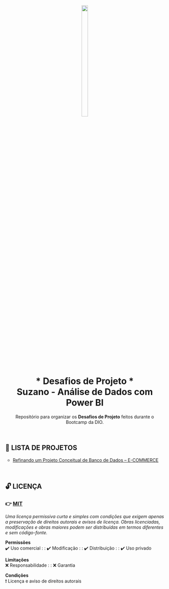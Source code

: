 <h1 align="center">
    <img
        src="https://assets.dio.me/7U-RoOeuFelNUr6cfcclzZguhViVCRThzddZl6NTX60/f:webp/h:120/q:80/L3RyYWNrcy9iNjI1MTQ0Ny1hOWY1LTRjZGUtYmVlZC1iMzRlMzBkMmI0OTgucG5n"
        width="20%"
        height="30%"
    />
    <br />
    * Desafios de Projeto *
    <br />
    Suzano - Análise de Dados com Power BI
</h1>

<p align="center">
    Repositório para organizar os <strong>Desafios de Projeto</strong> feitos durante o <a src="https://web.dio.me/track/coding-the-future-cognizant-arquitetura-com-spring-boot-e-cloud" target="_blank">Bootcamp da DIO</a>.
</p>

<br />

<h2>📑 LISTA DE PROJETOS</h2>

<ul style="list-style-type:circle">
    <li>
        <a href="./refinando_um_projeto_conceitual_de_banco_de_dados_e-commerce" target="_blank">
            Refinando um Projeto Conceitual de Banco de Dados – E-COMMERCE
        </a>
    </li>
</ul>

<br />

<h2>🔓 LICENÇA</h2>

### 👉 [MIT](./LICENSE)

_Uma licença permissiva curta e simples com condições que exigem apenas a preservação de direitos autorais e avisos de licença. Obras licenciadas, modificações e obras maiores podem ser distribuídas em termos diferentes e sem código-fonte._

**Permissões** <br/>
 ✔️ Uso comercial : : 
 ✔️ Modificação  : : 
 ✔️ Distribuição  : :
 ✔️ Uso privado

**Limitações** <br/>
 ❌ Responsabilidade : : 
 ❌ Garantia

**Condições** <br/>
 ❗ Licença e aviso de direitos autorais
